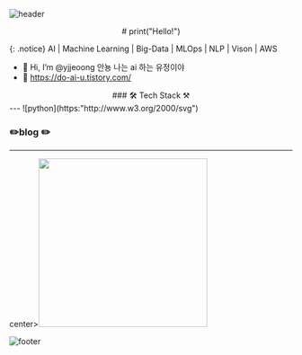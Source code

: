 ![header](https://capsule-render.vercel.app/api?type=Wave&color=0:FFDEF9,100:CB52B3&height=150&section=header&text=👉Yu-JE👀NG👈&desc=💟WELCOME💟&fontAlignY=15&descAlignY=40&fontSize=30&fontColor=FFFFFF&animation=scaleIn)
<center> # print("Hello!") </center>

{: .notice} AI  |  Machine Learning  |  Big-Data  |  MLOps  |  NLP  |  Vison  |  AWS

- 👋 Hi, I’m @yjjeoong 안뇽 나는 ai 하는 유정이야
- 👀 https://do-ai-u.tistory.com/ 


<center>
### 🛠️ Tech Stack ⚒️
</center>
---
![python](https:"http://www.w3.org/2000/svg")


###  ✏️blog ✏️
---


center><img src ='https://user-images.githubusercontent.com/101859584/229667058-1e7654f3-e7a9-4436-97b3-4ca1e4e6d646.png' width ="300" height="300"></center>

![footer](https://capsule-render.vercel.app/api?type=Wave&color=0:FFDEF9,100:CB52B3&height=80&section=footer)
<!---
yjjeoong/yjjeoong is a ✨ special ✨ repository because its `README.md` (this file) appears on your GitHub profile.
You can click the Preview link to take a look at your changes.
--->

